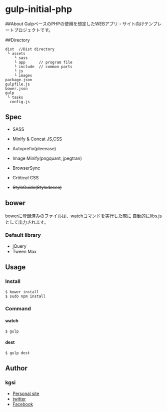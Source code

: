 # gulp-initial-php

##About
GulpベースのPHPの使用を想定したWEBアプリ・サイト向けテンプレートプロジェクトです。

##Directory

    dist  //Dist directory
     └ assets
        └ sass   
        └ app      // program file 
        └ include  // common parts
        └ js
        └ images
    package.json
    gulpfile.js
    bower.json
    gulp
     └ tasks       
	  config.js

## Spec
 * SASS
 * Minify & Concat JS,CSS 
 * Autoprefix(pleeease)
 * Image Minify(pngquant, jpegtran)
 * BrowserSync
 
 * ~~Crtitical CSS~~
 * ~~StyleGuide(Styledocco)~~
 
## bower
bowerに登録済みのファイルは、watchコマンドを実行した際に
自動的にlibs.jsとして出力されます。

### Default library
 * jQuery
 * Tween Max

## Usage

### Install

    $ bower install
    $ sudo npm install

### Command

#### watch

    $ gulp

#### dest

    $ gulp dest

<!--#### critical css

    $ gulp critical

#### styleguide css

    $ gulp styleguide
-->
## Author

### kgsi

* [Personal site](http://aircolor.org)
* [twitter](https://twitter.com/kgsi)
* [Facebook](https://www.facebook.com/shinichi.kogiso)
